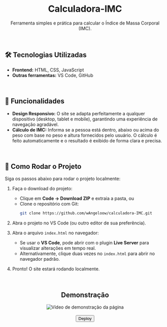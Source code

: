 <div align="center">
  <h1>Calculadora-IMC</h1>
  <p>Ferramenta simples e prática para calcular o Índice de Massa Corporal (IMC).
  </p>
</div>

<br>

## 🛠 Tecnologias Utilizadas

- **Frontend:** HTML, CSS, JavaScript
- **Outras ferramentas:** VS Code, GitHub

<br>

## 📌 Funcionalidades

- **Design Responsivo:** O site se adapta perfeitamente a qualquer dispositivo (desktop, tablet e mobile), garantindo uma experiência de navegação agradável.
- **Cálculo de IMC:** Informa se a pessoa está dentro, abaixo ou acima do peso com base no peso e altura fornecidos pelo usuário. O cálculo é feito automaticamente e o resultado é exibido de forma clara e precisa.

<br>

## 🚀 Como Rodar o Projeto

Siga os passos abaixo para rodar o projeto localmente:

1. Faça o download do projeto:
   - Clique em **Code → Download ZIP** e extraia a pasta, ou
   - Clone o repositório com Git:
     ```bash
     git clone https://github.com/wAngeloow/calculadora-IMC.git
     ```

2. Abra o projeto no VS Code (ou outro editor de sua preferência).

3. Abra o arquivo `index.html` no navegador:
   - Se usar o **VS Code**, pode abrir com o plugin **Live Server** para visualizar alterações em tempo real.
   - Alternativamente, clique duas vezes no `index.html` para abrir no navegador padrão.

4. Pronto! O site estará rodando localmente.

<br>

<div align="center">
  <h2>Demonstração</h2>
</div>

<div align="center">
  <img src="https://github.com/user-attachments/assets/9f824620-791a-4d29-a6b6-7b8b0eafeb7f" alt="Vídeo de demonstração da página">
</div>

<br>

<div align="center">
  <a href="https://wangeloow.github.io/calculadora-IMC/">
    <button>Deploy</button>
  </a>
</div>
